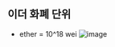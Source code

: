 ## 이더 화폐 단위

- ether = 10^18 wei
![image](https://www.google.com/url?sa=i&url=https%3A%2F%2Fkr.zastrin.com%2Fcourses%2Fkr-ethereum-primer%2Flessons%2F2-2&psig=AOvVaw3yBJ-QbiegtfEh1x5CtVq9&ust=1638374622006000&source=images&cd=vfe&ved=0CAsQjRxqFwoTCKjH7Jy7wPQCFQAAAAAdAAAAABAD)